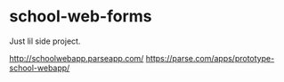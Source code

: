 # school-web-forms
Just lil side project.

http://schoolwebapp.parseapp.com/
https://parse.com/apps/prototype-school-webapp/
